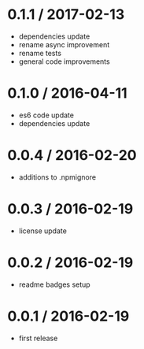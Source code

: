 0.1.1 / 2017-02-13
==================
  * dependencies update
  * rename async improvement
  * rename tests
  * general code improvements
  
0.1.0 / 2016-04-11
==================
  * es6 code update
  * dependencies update

0.0.4 / 2016-02-20
==================
  * additions to .npmignore

0.0.3 / 2016-02-19
==================
  * license update
  
0.0.2 / 2016-02-19
==================
  * readme badges setup
  
0.0.1 / 2016-02-19
==================

  * first release
